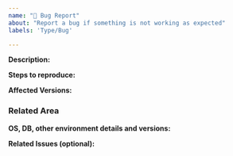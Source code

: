 ```yaml
---
name: "🐞 Bug Report"
about: "Report a bug if something is not working as expected"
labels: 'Type/Bug'

---
```


**Description:**
<!-- Give a brief description of the bug -->

**Steps to reproduce:**

**Affected Versions:**

### Related Area
<!-- Uncomment relevant area in Choreo you are reporting the bug against-->

<!--Area/Content/Web  -->
<!--Area/Website  -->
<!--Area/GitHub  -->
<!--Area/Test  -->
<!--Area/Connectors  -->
<!--Area/CodeReuse (Publishing reusable connectors, triggers and other artefact to the marketplace) -->
<!--Area/Samples (Getting started samples) -->
<!--Area/Insights  -->
<!--Area/Auth  -->
<!--Area/Billing  -->
<!--Area/CodeServer  -->
<!--Area/DocSite  -->
<!--Area/Other (None Listed Above) -->

**OS, DB, other environment details and versions:**

**Related Issues (optional):**
<!-- Any related issues such as sub tasks, issues reported in other repositories (e.g component repositories), similar problems, etc. -->

